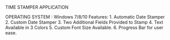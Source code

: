 TIME STAMPER APPLICATION

OPERATING SYSTEM : Windows 7/8/10
Features:
	1. Automatic Date Stamper
	2. Custom Date Stamper
	3. Two Additional Fields Provided to Stamp
	4. Text Available in 3 Colors
	5. Custom Font Size Available.
	6. Progress Bar for user ease.
